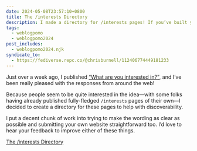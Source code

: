 ```yaml
---
date: 2024-05-08T23:57:10+0800
title: The /interests Directory
description: I made a directory for /interests pages! If you’ve built your own, why not submit it to the list!
tags:
  - weblogpomo
  - weblogpomo2024
post_includes:
  - weblogpomo2024.njk
syndicate_to:
  - https://fediverse.repc.co/@chrisburnell/112406774449181233
---
```


Just over a week ago, I published [<q>What are you interested in?</q>](/note/slash-interests/), and I’ve been really pleased with the responses from around the web!

Because people seem to be quite interested in the idea—with some folks having already published fully-fledged `/interests` pages of their own—I decided to create a directory for these pages to help with discoverability.

I put a decent chunk of work into trying to make the wording as clear as possible and submitting your own website straightforward too. I’d love to hear your feedback to improve either of these things.

<nav class=" [ grid ] [ navigator ] ">
    <a href="https://chrisburnell.github.io/interests-directory/" class=" [ button ] " rel="external noopener">The /interests Directory</a>
</nav>

